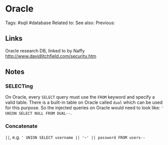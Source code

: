 # Oracle
Tags: #sqli #database
Related to:
See also:
Previous:

## Links
Oracle research DB, linked to by Naffy
http://www.davidlitchfield.com/security.htm

## Notes
### SELECTing
On Oracle, every `SELECT` query must use the `FROM` keyword and specify a valid table. There is a built-in table on Oracle called `dual` which can be used for this purpose. 
So the injected queries on Oracle would need to look like: `' UNION SELECT NULL FROM DUAL--`.

### Concatenate
`||`, e.g.
`' UNION SELECT username || '~' || password FROM users--`